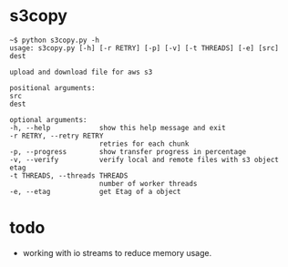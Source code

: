 # s3copy
	~$ python s3copy.py -h
    usage: s3copy.py [-h] [-r RETRY] [-p] [-v] [-t THREADS] [-e] [src] dest
    
    upload and download file for aws s3
    
    positional arguments:
    src
    dest
    
    optional arguments:
    -h, --help            show this help message and exit
    -r RETRY, --retry RETRY
                          retries for each chunk
    -p, --progress        show transfer progress in percentage
    -v, --verify          verify local and remote files with s3 object etag
    -t THREADS, --threads THREADS
                          number of worker threads
    -e, --etag            get Etag of a object
# todo
*	working with io streams to reduce memory usage.
